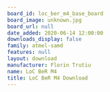 ```yaml
---
board_id: loc_ber_m4_base_board
board_image: unknown.jpg
board_url: null
date_added: 2020-06-14 12:00:00
downloads_display: false
family: atmel-samd
features: null
layout: download
manufacturer: Florin Trutiu
name: LoC BeR M4
title: LoC BeR M4 Download
---
```

